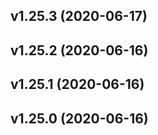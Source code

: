 ## v1.25.3 (2020-06-17)

## v1.25.2 (2020-06-16)

## v1.25.1 (2020-06-16)

## v1.25.0 (2020-06-16)


